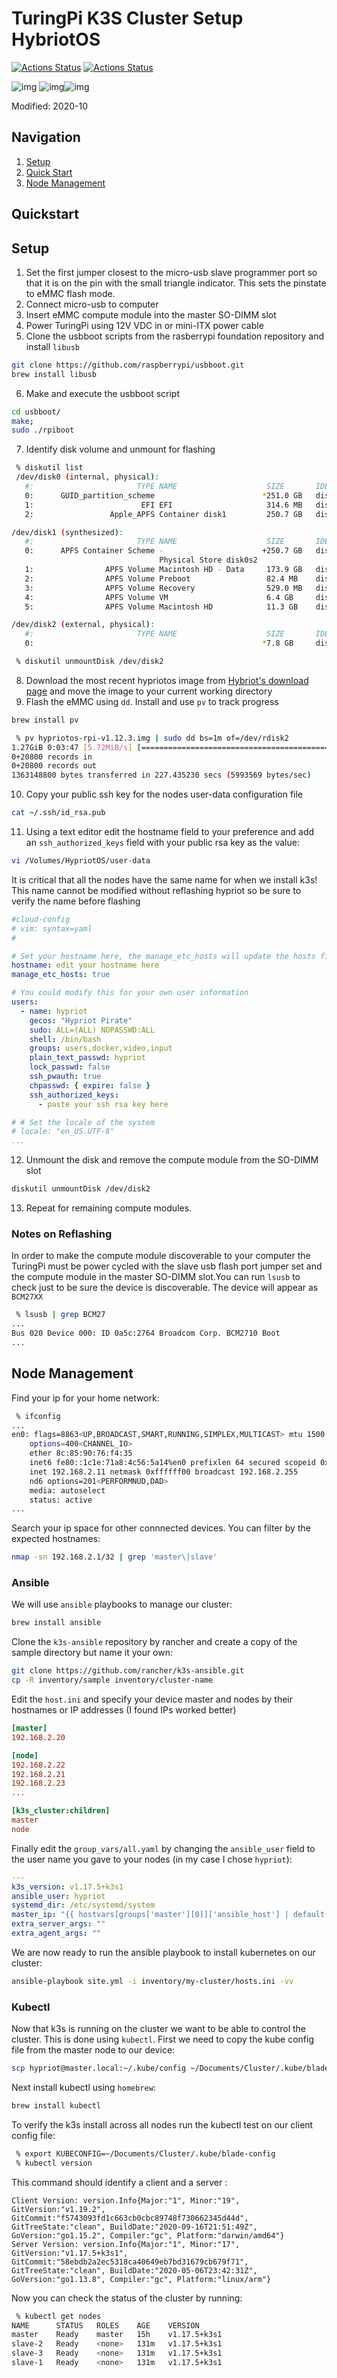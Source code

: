 # TuringPi K3S Cluster Setup HybriotOS
[![Actions Status](https://github.com/cSDes1gn/blade-k3s/workflows/yaml-lint/badge.svg)](https://github.com/cSDes1gn/blade-k3s/actions) [![Actions Status](https://github.com/cSDes1gn/blade-k3s/workflows/shellcheck/badge.svg)](https://github.com/cSDes1gn/blade-k3s/actions)

![img](img/tp.jpeg) ![img](img/logo_tr.png)![img](img/k3s.png) 

Modified: 2020-10

## Navigation
1. [Setup](#Setup)
2. [Quick Start](#Quickstart)
3. [Node Management](#node-management)

## Quickstart


## Setup
1. Set the first jumper closest to the micro-usb slave programmer port so that it is on the pin with the small triangle indicator. This sets the pinstate to eMMC flash mode. 
2. Connect micro-usb to computer
3. Insert eMMC compute module into the master SO-DIMM slot
4. Power TuringPi using 12V VDC in or mini-ITX power cable
5. Clone the usbboot scripts from the rasberrypi foundation repository and install `libusb`
```bash
git clone https://github.com/raspberrypi/usbboot.git
brew install libusb
```
6. Make and execute the usbboot script
```bash
cd usbboot/
make;
sudo ./rpiboot
```
7. Identify disk volume and unmount for flashing
```bash
 % diskutil list
 /dev/disk0 (internal, physical):
   #:                       TYPE NAME                    SIZE       IDENTIFIER
   0:      GUID_partition_scheme                        *251.0 GB   disk0
   1:                        EFI EFI                     314.6 MB   disk0s1
   2:                 Apple_APFS Container disk1         250.7 GB   disk0s2

/dev/disk1 (synthesized):
   #:                       TYPE NAME                    SIZE       IDENTIFIER
   0:      APFS Container Scheme -                      +250.7 GB   disk1
                                 Physical Store disk0s2
   1:                APFS Volume Macintosh HD - Data     173.9 GB   disk1s1
   2:                APFS Volume Preboot                 82.4 MB    disk1s2
   3:                APFS Volume Recovery                529.0 MB   disk1s3
   4:                APFS Volume VM                      6.4 GB     disk1s4
   5:                APFS Volume Macintosh HD            11.3 GB    disk1s5

/dev/disk2 (external, physical):
   #:                       TYPE NAME                    SIZE       IDENTIFIER
   0:                                                   *7.8 GB     disk2

 % diskutil unmountDisk /dev/disk2
```
8. Download the most recent hypriotos image from [Hybriot's download page](https://blog.hypriot.com/downloads/) and move the image to your current working directory
9. Flash the eMMC using `dd`. Install and use `pv` to track progress
```bash
brew install pv
```
```bash
 % pv hypriotos-rpi-v1.12.3.img | sudo dd bs=1m of=/dev/rdisk2
1.27GiB 0:03:47 [5.72MiB/s] [===========================================================================================================================>] 100%            
0+20800 records in
0+20800 records out
1363148800 bytes transferred in 227.435230 secs (5993569 bytes/sec)
```
10. Copy your public ssh key for the nodes user-data configuration file
```bash
cat ~/.ssh/id_rsa.pub
```
11. Using a text editor edit the hostname field to your preference and add an `ssh_authorized_keys` field with your public rsa key as the value:
```bash
vi /Volumes/HypriotOS/user-data
```
It is critical that all the nodes have the same name for when we install k3s! This name cannot be modified without reflashing hypriot so be sure to verify the name before flashing
```yaml
#cloud-config
# vim: syntax=yaml
#

# Set your hostname here, the manage_etc_hosts will update the hosts file entries as well
hostname: edit your hostname here
manage_etc_hosts: true

# You could modify this for your own user information
users:
  - name: hypriot
    gecos: "Hypriot Pirate"
    sudo: ALL=(ALL) NOPASSWD:ALL
    shell: /bin/bash
    groups: users,docker,video,input
    plain_text_passwd: hypriot
    lock_passwd: false
    ssh_pwauth: true
    chpasswd: { expire: false }
    ssh_authorized_keys:
      - paste your ssh rsa key here

# # Set the locale of the system
# locale: "en_US.UTF-8"
...
```
12. Unmount the disk and remove the compute module from the SO-DIMM slot
```bash
diskutil unmountDisk /dev/disk2
```
13. Repeat for remaining compute modules.

### Notes on Reflashing
In order to make the compute module discoverable to your computer the TuringPi must be power cycled with the slave usb flash port jumper set and the compute module in the master SO-DIMM slot.You can run `lsusb` to check just to be sure the device is discoverable. The device will appear as `BCM27XX`

```bash
 % lsusb | grep BCM27
...
Bus 020 Device 000: ID 0a5c:2764 Broadcom Corp. BCM2710 Boot
...
```

## Node Management
Find your ip for your home network:
```bash
 % ifconfig
...
en0: flags=8863<UP,BROADCAST,SMART,RUNNING,SIMPLEX,MULTICAST> mtu 1500
	options=400<CHANNEL_IO>
	ether 8c:85:90:76:f4:35 
	inet6 fe80::1c1e:71a8:4c56:5a14%en0 prefixlen 64 secured scopeid 0x5 
	inet 192.168.2.11 netmask 0xffffff00 broadcast 192.168.2.255
	nd6 options=201<PERFORMNUD,DAD>
	media: autoselect
	status: active
...
```
Search your ip space for other connnected devices. You can filter by the expected hostnames:
```bash
nmap -sn 192.168.2.1/32 | grep 'master\|slave'
```

### Ansible
We will use `ansible` playbooks to manage our cluster:
```bash
brew install ansible
```

Clone the `k3s-ansible` repository by rancher and create a copy of the sample directory but name it your own:
```bash
git clone https://github.com/rancher/k3s-ansible.git
cp -R inventory/sample inventory/cluster-name
```
Edit the `host.ini` and specify your device master and nodes by their hostnames or IP addresses (I found IPs worked better)
```ini
[master]
192.168.2.20

[node]
192.168.2.22
192.168.2.21
192.168.2.23
...

[k3s_cluster:children]
master
node
```

Finally edit the `group_vars/all.yaml` by changing the `ansible_user` field to the user name you gave to your nodes (in my case I chose `hypriot`):
```yaml
---
k3s_version: v1.17.5+k3s1
ansible_user: hypriot
systemd_dir: /etc/systemd/system
master_ip: "{{ hostvars[groups['master'][0]]['ansible_host'] | default(groups['master'][0]) }}"
extra_server_args: ""
extra_agent_args: ""
```

We are now ready to run the ansible playbook to install kubernetes on our cluster:
```bash
ansible-playbook site.yml -i inventory/my-cluster/hosts.ini -vv
```

### Kubectl
Now that k3s is running on the cluster we want to be able to control the cluster. This is done using `kubectl`. First we need to copy the kube config file from the master node to our device:
```bash
scp hypriot@master.local:~/.kube/config ~/Documents/Cluster/.kube/blade-config
```

Next install kubectl using `homebrew`:
```bash
brew install kubectl
```

To verify the k3s install across all nodes run the kubectl test on our client config file:
```bash
 % export KUBECONFIG=~/Documents/Cluster/.kube/blade-config
 % kubectl version
```
This command should identify a client and a server :
```
Client Version: version.Info{Major:"1", Minor:"19", GitVersion:"v1.19.2", GitCommit:"f5743093fd1c663cb0cbc89748f730662345d44d", GitTreeState:"clean", BuildDate:"2020-09-16T21:51:49Z", GoVersion:"go1.15.2", Compiler:"gc", Platform:"darwin/amd64"}
Server Version: version.Info{Major:"1", Minor:"17", GitVersion:"v1.17.5+k3s1", GitCommit:"58ebdb2a2ec5318ca40649eb7bd31679cb679f71", GitTreeState:"clean", BuildDate:"2020-05-06T23:42:31Z", GoVersion:"go1.13.8", Compiler:"gc", Platform:"linux/arm"}
```

Now you can check the status of the cluster by running:
```bash
 % kubectl get nodes
NAME      STATUS   ROLES    AGE    VERSION
master    Ready    master   15h    v1.17.5+k3s1
slave-2   Ready    <none>   131m   v1.17.5+k3s1
slave-3   Ready    <none>   131m   v1.17.5+k3s1
slave-1   Ready    <none>   131m   v1.17.5+k3s1
```

